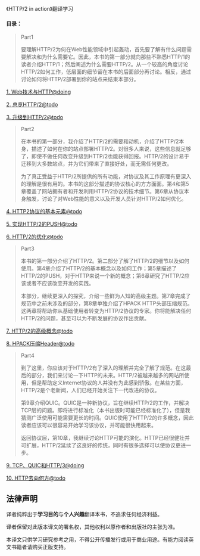 《HTTP/2 in action》翻译学习

#### 目录：

> Part1
>
> 要理解HTTP/2为何在Web性能领域中引起轰动，首先要了解有什么问题需要解决和为什么需要它。因此，本书的第一部分就向那些不熟悉HTTP/1的读者介绍HTTP/1；然后阐述为什么需要HTTP/2。从一个较高的角度讨论HTTP/2如何工作，低层面的细节留在本书的后面部分再讨论。相反，通过讨论如何将HTTP/2部署到你的站点来结束本部分。

[1. Web技术与HTTP@doing](part1.moving_to_http2/1.web_technologies_and_http.md)

[2. 总览HTTP/2@todo](part1.moving_to_http2/2.the_road_to_http2.md)

[3. 升级到HTTP/2@todo](part1.moving_to_http2/3.upgrading_to_http2.md)

> Part2
>
> 在本书的第一部分，我介绍了HTTP/2的需要和动机，介绍了HTTP/2本身，描述了如何在你的站点部署HTTP/2。对很多人来说，这些信息就足够了，即使不做任何改变升级到HTTP/2也能获得回报。HTTP/2的设计易于迁移到大多数站点，并为它们带来了直接好处，而无需任何更改。
>
> 为了真正受益于HTTP/2所提供的所有功能，对协议及其工作原理有更深入的理解是很有用的。本书的这部分描述的协议核心的方方面面。第4和第5章覆盖了网站拥有者和开发利用HTTP/2协议的技术细节。第6章从协议本身触发，讨论了对Web性能的意义以及开发人员针对HTTP/2如何优化。

[4. HTTP2协议的基本元素@todo](part2.using_http2/4.http2_protocol_basics.md)

[5. 实现HTTP/2的PUSH@todo](part2.using_http2/5.implementing_http2_push.md)

[6. HTTP/2的优化@todo](part2.using_http2/6.optimizing_for_http2.md)

> Part3 
>
> 本书的第一部分介绍了HTTP/2。第二部分了解了HTTP/2的细节以及如何使用。第4章介绍了HTTP/2的基本概念以及如何工作；第5章描述了HTTP/2的PUSH，对于HTTP来说一个新的概念；第6章研究了HTTP/2应该或者不应该改变开发的实践。
>
> 本部分，继续更深入的探究，介绍一些鲜为人知的高级主题。第7章完成了规范中之前未涉及的部分，第8章单独介绍了HPACK HTTP头部压缩规范。这两章将帮助你从基础使用者转变为HTTP/2协议的专家。你将能解决任何HTTP/2的问题，甚至可以为不断发展的协议作出贡献。

[7. HTTP/2的高级概念@todo](part3.advanced_http2/7.advanced_http2_concepts.md)

[8. HPACK压缩Header@todo](part3.advanced_http2/8.hpack_hearder_compression.md)

> Part4
>
> 到了这里，你应该对于HTTP/2有了深入的理解并完全了解了规范。在这最后的部分，我们来讨论一下HTTP的未来。HTTP/2被越来越多的网站所使用，但是帮助定义Internet协议的人并没有为此感到骄傲。在某些方面，HTTP/2是个老新闻，人们已经开始关注下一代改进的协议。
>
> 第9章介绍QUIC。QUIC是一种新协议，旨在继续HTTP/2的工作，并解决TCP层的问题。即将进行标准化（本书出版时可能已经标准化了），但是我猜测广泛使用可能需要更长的时间。QUIC使用了HTTP/2的许多概念，因此读者应该可以很容易开始学习该协议，并可能很快用起来。
>
> 返回协议层，第10章，我继续讨论HTTP可能的演化。HTTP已经很健壮并可扩展，HTTP/2延续了这良好的传统，同时有很多选择可以使协议更进一步。

[9. TCP、QUIC和HTTP/3@doing](part4.the_future_of_http/9.tcp_quic_and_http3.md)

[10. HTTP去向何方@todo](part4.the_future_of_http/10.where_http_goes_from_here.md)

## 法律声明

译者纯粹出于**学习目的**与**个人兴趣**翻译本书，不追求任何经济利益。

译者保留对此版本译文的署名权，其他权利以原作者和出版社的主张为准。

本译文只供学习研究参考之用，不得公开传播发行或用于商业用途。有能力阅读英文书籍者请购买正版支持。